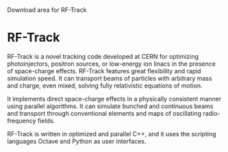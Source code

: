 Download area for RF-Track

# RF-Track

RF-Track is a novel tracking code developed at CERN for optimizing
photoinjectors, positron sources, or low-energy ion linacs in the
presence of space-charge effects. RF-Track features great flexibility
and rapid simulation speed. It can transport beams of particles with
arbitrary mass and charge, even mixed, solving fully relativistic
equations of motion.

It implements direct space-charge effects in a physically consistent
manner using parallel algorithms. It can simulate bunched and
continuous beams and transport through conventional elements and maps
of oscillating radio-frequency fields.

RF-Track is written in optimized and parallel C++, and it uses the
scripting languages Octave and Python as user interfaces.
